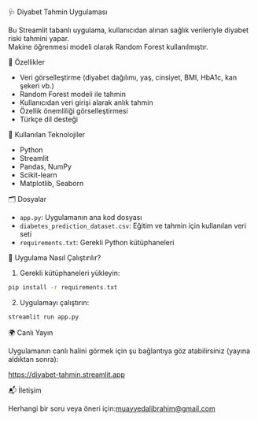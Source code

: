 🩺 Diyabet Tahmin Uygulaması

Bu Streamlit tabanlı uygulama, kullanıcıdan alınan sağlık verileriyle diyabet riski tahmini yapar.  
Makine öğrenmesi modeli olarak Random Forest kullanılmıştır.

📌 Özellikler

- Veri görselleştirme (diyabet dağılımı, yaş, cinsiyet, BMI, HbA1c, kan şekeri vb.)
- Random Forest modeli ile tahmin
- Kullanıcıdan veri girişi alarak anlık tahmin
- Özellik önemliliği görselleştirmesi
- Türkçe dil desteği
  
🧠 Kullanılan Teknolojiler

- Python
- Streamlit
- Pandas, NumPy
- Scikit-learn
- Matplotlib, Seaborn

🗂️ Dosyalar

- `app.py`: Uygulamanın ana kod dosyası
- `diabetes_prediction_dataset.csv`: Eğitim ve tahmin için kullanılan veri seti
- `requirements.txt`: Gerekli Python kütüphaneleri

🚀 Uygulama Nasıl Çalıştırılır?

1. Gerekli kütüphaneleri yükleyin:

```bash
pip install -r requirements.txt
````

2. Uygulamayı çalıştırın:

```bash
streamlit run app.py
```

🌍 Canlı Yayın

Uygulamanın canlı halini görmek için şu bağlantıya göz atabilirsiniz (yayına aldıktan sonra):

https://diyabet-tahmin.streamlit.app

📬 İletişim

Herhangi bir soru veya öneri için:muayyedalibrahim@gmail.com
